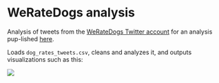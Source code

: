 # WeRateDogs analysis

Analysis of tweets from the [WeRateDogs Twitter account](https://twitter.com/dog_rates) for an analysis pup-lished [here](dhmontgomery.com/2017/03/weratedogs-analysis/).

Loads `dog_rates_tweets.csv`, cleans and analyzes it, and outputs visualizations such as this:

![](https://raw.githubusercontent.com/dhmontgomery/personal-work/master/dogrates/dogrates1.png)
